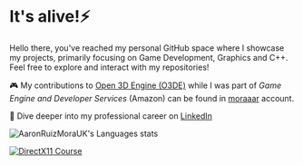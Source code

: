 # It's alive!⚡

Hello there, you've reached my personal GitHub space where I showcase my projects, primarily focusing on Game Development, Graphics and C++. Feel free to explore and interact with my repositories!

🎮 My contributions to [Open 3D Engine (O3DE)](https://github.com/o3de/o3de) while I was part of *Game Engine and Developer Services* (Amazon) can be found in [moraaar](https://github.com/moraaar) account.

🔗 Dive deeper into my professional career on [LinkedIn](https://www.linkedin.com/in/aaron-ruiz-mora-5621526/)

<!--
**AaronRuizMoraUK/AaronRuizMoraUK** is a ✨ _special_ ✨ repository because its `README.md` (this file) appears on your GitHub profile.

Here are some ideas to get you started:

- 🔭 I’m currently working on ...
- 🌱 I’m currently learning ...
- 👯 I’m looking to collaborate on ...
- 🤔 I’m looking for help with ...
- 💬 Ask me about ...
- 📫 How to reach me: ...
- 😄 Pronouns: ...
- ⚡ Fun fact: ...
- 🎮 🎲♟🎯🔧🕹

![AaronRuizMoraUK's GitHub stats](https://github-readme-stats.vercel.app/api?username=AaronRuizMoraUK&count_private=true&show_icons=true&theme=tokyonight&rank_icon=github)
-->

![AaronRuizMoraUK's Languages stats](https://github-readme-stats.vercel.app/api/top-langs/?username=AaronRuizMoraUK&count_private=true&langs_count=8&theme=tokyonight&layout=compact)

[![DirectX11 Course](https://github-readme-stats.vercel.app/api/pin/?username=AaronRuizMoraUK&repo=DirectX11-Course)](https://github.com/AaronRuizMoraUK/DirectX11-Course)
